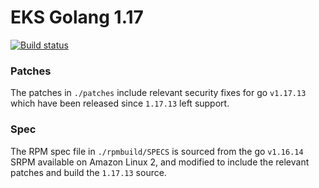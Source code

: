 # EKS Golang 1.17
[![Build status](https://prow.eks.amazonaws.com/badge.svg?jobs=*golang-1.17*-tooling-postsubmit)](https://prow.eks.amazonaws.com/?repo=aws%2Feks-distro-build-tooling&type=postsubmit)


### Patches
The patches in `./patches` include relevant security fixes for go `v1.17.13` which have been released since `1.17.13` left support.

### Spec
The RPM spec file in `./rpmbuild/SPECS` is sourced from the go `v1.16.14` SRPM available on Amazon Linux 2, and modified to include the relevant patches and build the `1.17.13` source.
